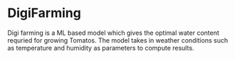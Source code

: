 # DigiFarming

Digi farming is a ML based model which gives the optimal water content requried for growing Tomatos.
The model takes in weather conditions such as temperature and humidity as parameters to compute results.
